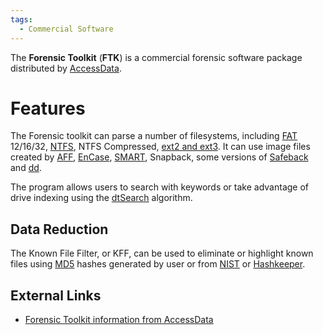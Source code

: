 ```yaml
---
tags:
  - Commercial Software
---
```

The **Forensic Toolkit** (**FTK**) is a commercial forensic software
package distributed by [AccessData](accessdata.md).

# Features

The Forensic toolkit can parse a number of filesystems, including [FAT](fat.md)
12/16/32, [NTFS](ntfs.md), NTFS Compressed, [ext2 and ext3](extended_file_system_(ext).md).
It can use image files created by [AFF](aff.md), [EnCase](encase.md),
[SMART](smart.md), Snapback, some versions of
[Safeback](safeback.md) and [dd](dd.md).

The program allows users to search with keywords or take advantage of drive
indexing using the [dtSearch](dtsearch.md) algorithm.

## Data Reduction

The Known File Filter, or KFF, can be used to eliminate or highlight
known files using [MD5](md5.md) hashes generated by user or from
[NIST](national_software_reference_library.md) or
[Hashkeeper](hashkeeper.md).

## External Links

* [Forensic Toolkit information from AccessData](https://www.exterro.com/ftk-product-downloads)
